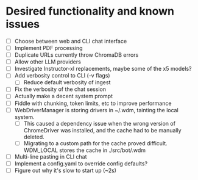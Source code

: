 # Desired functionality and known issues
- [ ] Choose between web and CLI chat interface
- [ ] Implement PDF processing
- [ ] Duplicate URLs currently throw ChromaDB errors
- [ ] Allow other LLM providers
- [ ] Investigate Instructor-xl replacements, maybe some of the x5 models?
- [ ] Add verbosity control to CLI (-v flags)
    - [ ] Reduce default verbosity of ingest
- [ ] Fix the verbosity of the chat session
- [ ] Actually make a decent system prompt
- [ ] Fiddle with chunking, token limits, etc to improve performance
- [ ] WebDriverManager is storing drivers in ~/.wdm, tainting the local system. 
    - [ ] This caused a dependency issue when the wrong version of ChromeDriver was installed, and the cache had to be manually deleted.
    - [ ] Migrating to a custom path for the cache proved difficult. WDM_LOCAL stores the cache in ./src/bot/.wdm
- [ ] Multi-line pasting in CLI chat
- [ ] Implement a config.yaml to override config defaults?
- [ ] Figure out why it's slow to start up (~2s)
